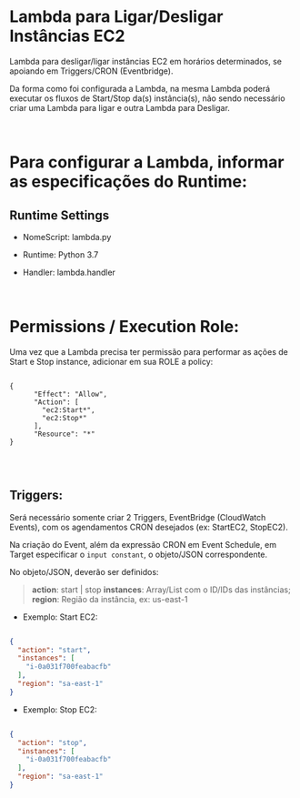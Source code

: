 # Lambda para Ligar/Desligar Instâncias EC2

Lambda para desligar/ligar instâncias EC2 em horários determinados, se apoiando em Triggers/CRON (Eventbridge).

Da forma como foi configurada a Lambda, na mesma Lambda poderá executar os fluxos de Start/Stop da(s) instância(s), não sendo necessário criar uma Lambda para ligar e outra Lambda para Desligar.


&nbsp;

# Para configurar a Lambda, informar as especificações do Runtime:

## Runtime Settings

- NomeScript: lambda.py

- Runtime: Python 3.7

- Handler: lambda.handler

&nbsp;


# Permissions / Execution Role:

Uma vez que a Lambda precisa ter permissão para performar as ações de Start e Stop instance, adicionar em sua ROLE a policy:

```

{
      "Effect": "Allow",
      "Action": [
        "ec2:Start*",
        "ec2:Stop*"
      ],
      "Resource": "*"
}


```

&nbsp;


## Triggers:

Será necessário somente criar 2 Triggers, EventBridge (CloudWatch Events), com os agendamentos CRON desejados (ex: StartEC2, StopEC2).

Na criação do Event, além da expressão CRON em Event Schedule, em Target especificar o `input constant`, o objeto/JSON correspondente.

No objeto/JSON, deverão ser definidos:

> **action**: start | stop
> **instances**: Array/List com o ID/IDs das instâncias;
> **region**: Região da instância, ex: us-east-1


- Exemplo: Start EC2:

```json

{
  "action": "start",
  "instances": [
    "i-0a031f700feabacfb"
  ],
  "region": "sa-east-1"
}


```


- Exemplo: Stop EC2:

```json

{
  "action": "stop",
  "instances": [
    "i-0a031f700feabacfb"
  ],
  "region": "sa-east-1"
}


```
